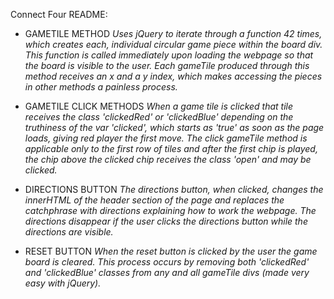 Connect Four README:

* GAMETILE METHOD
    *Uses jQuery to iterate through a function 42 times, which creates each, individual circular game piece within the board div. This function is called immediately upon loading the webpage so that the board is visible to the user. Each gameTile produced through this method receives an x and a y index, which makes accessing the pieces in other methods a painless process.*

* GAMETILE CLICK METHODS
    *When a game tile is clicked that tile receives the class 'clickedRed' or 'clickedBlue' depending on the truthiness of the var 'clicked', which starts as 'true' as soon as the page loads, giving red player the first move. The click gameTile method is applicable only to the first row of tiles and after the first chip is played, the chip above the clicked chip receives the class 'open' and may be clicked.*

* DIRECTIONS BUTTON
    *The directions button, when clicked, changes the innerHTML of the header section of the page and replaces the catchphrase with directions explaining how to work the webpage. The directions disappear if the user clicks the directions button while the directions are visible.*

* RESET BUTTON
    *When the reset button is clicked by the user the game board is cleared. This process occurs by removing both 'clickedRed' and 'clickedBlue' classes from any and all gameTile divs (made very easy with jQuery).*
